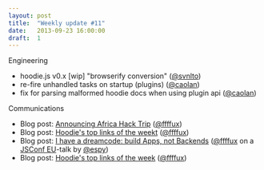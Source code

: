 ```yaml
---
layout: post
title:  "Weekly update #11"
date:   2013-09-23 16:00:00
draft:  1
---
```


Engineering

* hoodie.js v0.x [wip] "browserify conversion" ([@svnlto](https://github.com/svnlto))
* re-fire unhandled tasks on startup (plugins) ([@caolan](https://github.com/caolan))
* fix for parsing malformed hoodie docs when using plugin api ([@caolan](https://github.com/caolan))

Communications

* Blog post: [Announcing Africa Hack Trip](http://blog.hood.ie/2013/09/going-south-announcing-africa-hack-trip/)  ([@ffffux](https://github.com/ffffux))
* Blog post: [Hoodie's top links of the weekt](http://blog.hood.ie/2013/09/tgif-hoodies-top-links-of-the-week-css-science-death-star-troopers-bullshit-jobs-and-the-end-of-patriarchy/)  ([@ffffux](https://github.com/ffffux))
* Blog post: [I have a dreamcode: build Apps, not Backends](http://blog.hood.ie/2013/09/i-have-a-dreamcode-build-apps-not-backends-jsconf-eu-2013-recap-part-1/)  ([@ffffux](https://github.com/ffffux) on a [JSConf EU](http://2013.jsconf.eu/)-talk by [@espy](https://github.com/espy/))
* Blog post: [Hoodie's top links of the week](http://blog.hood.ie/2013/09/tgif-rubyconf-diversity-eloquent-javascript-dropbox-time-in-perspective-and-first-javascript-week-pictures/)  ([@ffffux](https://github.com/ffffux))
